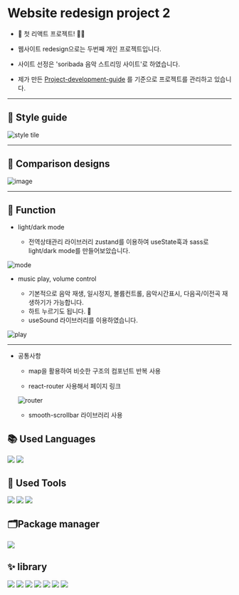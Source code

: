 # Website redesign project 2


+ 🎉 첫 리액트 프로젝트! 🥳🎉

+ 웹사이트 redesign으로는 두번째 개인 프로젝트입니다. 

+ 사이트 선정은 'soribada 음악 스트리밍 사이트'로 하였습니다.

+ 제가 만든 [Project-development-guide](https://github.com/Yeonji-Noob/markup-guide) 를 기준으로 프로젝트를 관리하고 있습니다.




---


## 🍰 Style guide
![style tile](https://user-images.githubusercontent.com/121682565/234733368-f3234847-6a4c-4372-b97d-b6ab34e61b5c.png)

---
## 🍡 Comparison designs
![image](https://user-images.githubusercontent.com/121682565/234734156-1937e62f-9cfd-4d3a-a662-a29f64fa7f20.png)

---
## 📘 Function

+ light/dark mode

  - 전역상태관리 라이브러리 zustand를 이용하여 useState훅과 sass로 light/dark mode를 만들어보았습니다.

![mode](https://user-images.githubusercontent.com/121682565/234735787-aa1a400f-da8f-424d-9255-8d3e26feed03.gif)


+ music play, volume control

  - 기본적으로 음악 재생, 일시정지, 볼륨컨트롤, 음악시간표시, 다음곡/이전곡 재생하기가 가능합니다.
  - 하트 누르기도 됩니다. 🥰
  - useSound 라이브러리를 이용하였습니다.
  
![play](https://user-images.githubusercontent.com/121682565/234736135-07799c2c-7f83-4c0d-9a25-db67f60cdcb6.gif)

---
 
* 공통사항

  + map을 활용하여 비슷한 구조의 컴포넌트 반복 사용
  
  
  + react-router 사용해서 페이지 링크
  
  ![router](https://user-images.githubusercontent.com/121682565/234738371-7d94cb51-105f-434e-89c8-c78e37765058.gif)


  + smooth-scrollbar 라이브러리 사용 




## 📚 Used Languages
<p>
<img src="https://img.shields.io/badge/SCSS-CC6699?style=for-the-badge&logo=SASS&logoColor=white"/>
<img src="https://img.shields.io/badge/Typescript-3178C6?style=for-the-badge&logo=typescript&logoColor=white"/>
</p>


## 🧰 Used Tools
<p>
<img src="https://img.shields.io/badge/VScode-007ACC?style=for-the-badge&logo=visualstudiocode&logoColor=white"/>
<img src="https://img.shields.io/badge/Figma-F24E1E?style=for-the-badge&logo=figma&logoColor=white"/>
<img src="https://img.shields.io/badge/canva-00C4CC?style=for-the-badge&logo=canva&logoColor=white"/>
</p>

## 🗂Package manager
<p>
<img src="https://img.shields.io/badge/yarn-2C8EBB?style=for-the-badge&logo=yarn&logoColor=white"/>
</p>

## ✨ library
<p>
<img src="https://img.shields.io/badge/react-61DAFB?style=for-the-badge&logo=react&logoColor=white"/>
<img src="https://img.shields.io/badge/createreactapp-09D3AC?style=for-the-badge&logo=createreactapp&logoColor=white"/>
<img src="https://img.shields.io/badge/reactrouter-CA4245?style=for-the-badge&logo=reactrouter&logoColor=white"/>
<img src="https://img.shields.io/badge/axios-5A29E4?style=for-the-badge&logo=axios&logoColor=white"/>
<img src="https://img.shields.io/badge/zustand-ECB63F?style=for-the-badge&logo=react&logoColor=white"/>
<img src="https://img.shields.io/badge/useSound-617BFF?style=for-the-badge&logo=react&logoColor=white"/>
<img src="https://img.shields.io/badge/smoothscrollbar-606060?style=for-the-badge&logo=react&logoColor=white"/>
</p>
